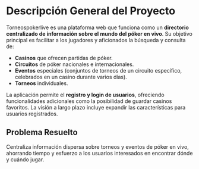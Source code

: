 # Descripción General del Proyecto

Torneospokerlive es una plataforma web que funciona como un **directorio centralizado de información sobre el mundo del póker en vivo**. Su objetivo principal es facilitar a los jugadores y aficionados la búsqueda y consulta de:

- **Casinos** que ofrecen partidas de póker.
- **Circuitos** de póker nacionales e internacionales.
- **Eventos** especiales (conjuntos de torneos de un circuito específico, celebrados en un casino durante varios días).
- **Torneos** individuales.

La aplicación permite el **registro y login de usuarios**, ofreciendo funcionalidades adicionales como la posibilidad de guardar casinos favoritos. La visión a largo plazo incluye expandir las características para usuarios registrados.

## Problema Resuelto

Centraliza información dispersa sobre torneos y eventos de póker en vivo, ahorrando tiempo y esfuerzo a los usuarios interesados en encontrar dónde y cuándo jugar.
